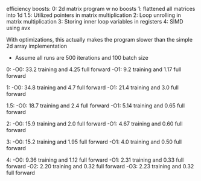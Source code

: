 efficiency boosts:
0: 2d matrix program w no boosts
1: flattened all matrices into 1d
1.5: Utilized pointers in matrix multiplication
2: Loop unrolling in matrix multiplication
3: Storing inner loop variables in registers
4: SIMD using avx

With optimizations, this actually makes the program slower than the simple 2d array implementation

* Assume all runs are 500 iterations and 100 batch size

0:   -O0: 33.2 training and 4.25 full forward
     -O1: 9.2 training and 1.17 full forward

1:   -O0: 34.8 training and 4.7 full forward
     -O1: 21.4 training and 3.0 full forward

1.5: -O0: 18.7 training and 2.4 full forward
     -O1: 5.14 training and 0.65 full forward

2:   -O0: 15.9 training and 2.0 full forward
     -O1: 4.67 training and 0.60 full forward

3:   -O0: 15.2 training and 1.95 full forward
     -O1: 4.0 training and 0.50 full forward

4:   -O0: 9.36 training and 1.12 full forward
     -O1: 2.31 training and 0.33 full forward
     -O2: 2.20 training and 0.32 full forward
     -O3: 2.23 training and 0.32 full forward

